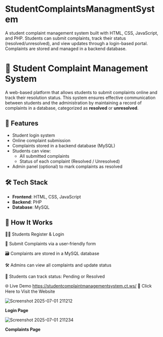 # StudentComplaintsManagmentSystem
A student complaint management system built with HTML, CSS, JavaScript, and PHP. Students can submit complaints, track their status (resolved/unresolved), and view updates through a login-based portal. Complaints are stored and managed in a backend database.
# 📝 Student Complaint Management System

A web-based platform that allows students to submit complaints online and track their resolution status. This system ensures effective communication between students and the administration by maintaining a record of complaints in a database, categorized as **resolved** or **unresolved**.

## 🚀 Features

- Student login system
- Online complaint submission
- Complaints stored in a backend database (MySQL)
- Students can view:
  - All submitted complaints
  - Status of each complaint (Resolved / Unresolved)
- Admin panel (optional) to mark complaints as resolved

## 🛠️ Tech Stack

- **Frontend**: HTML, CSS, JavaScript  
- **Backend**: PHP  
- **Database**: MySQL  

## 📌 How It Works

🧑‍🎓 Students Register & Login

📝 Submit Complaints via a user-friendly form

🗃️ Complaints are stored in a MySQL database

🛠️ Admins can view all complaints and update status

🔄 Students can track status: Pending or Resolved

🌐 Live Demo
https://studentcomplaintmanagementsystem.ct.ws/
🔗 Click Here to Visit the Website

![Screenshot 2025-07-01 211212](https://github.com/user-attachments/assets/0aa2e87b-bad0-4814-aff5-e81b65f64f23)

**Login Page**

![Screenshot 2025-07-01 211234](https://github.com/user-attachments/assets/49b99406-dbe1-4d1b-a5fe-295671dbd625)

**Complaints Page**

